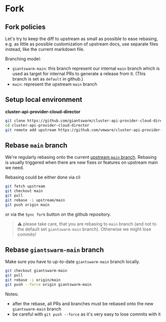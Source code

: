 # Fork

## Fork policies

Let's try to keep the diff to upstream as small as possible to ease rebasing, e.g. as little as possible customization
of upstream docs, use separate files instead, like the current markdown file.

Branching model:

* `giantswarm-main`: this branch represent our internal `main` branch which is used as target for internal PRs to generate a release from it. (This branch is set as `default` in github.)
* `main`: represent the upstream `main` branch

## Setup local environment

**cluster-api-provider-cloud-director**
```sh
git clone https://github.com/giantswarm/cluster-api-provider-cloud-director.git
cd cluster-api-provider-cloud-director
git remote add upstream https://github.com/vmware/cluster-api-provider-cloud-director.git
```

## Rebase `main` branch

We're regularly rebasing onto the current [upstream `main` branch](https://github.com/vmware/cluster-api-provider-cloud-director).
Rebasing is usually triggered when there are new fixes or features on upstream main we need.

Rebasing could be either done via cli

```sh
git fetch upstream
git checkout main
git pull
git rebase -i upstream/main
git push origin main
```

or via the `Sync fork` button on the github repository.
> :warning: please take care, that you are rebasing to `main` branch (and not to the default set `giantswarm-main` branch). Otherwise we might lose commits!

## Rebase `giantswarm-main` branch

Make sure you have to up-to-date `giantswarm-main` branch locally.
```sh
git checkout giantswarm-main
git pull
git rebase -i origin/main
git push --force origin giantswarm-main
```

Notes:
* after the rebase, all PRs and branches must be rebased onto the new `giantswarm-main` branch
* be careful with `git push --force` as it's very easy to lose commits with it


